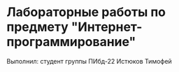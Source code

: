 # Лабораторные работы по предмету "Интернет-программирование"
Выполнил: студент группы ПИбд-22 Истюков Тимофей
